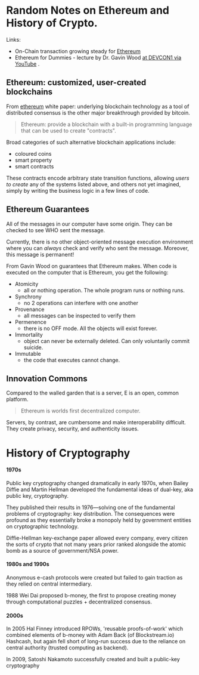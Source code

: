 # Random Notes on Ethereum and History of Crypto. 

Links: 

* On-Chain transaction growing steady for [Ethereum](https://twitter.com/ofnumbers/status/711620882578350080) 
* Ethereum for Dummies - lecture by Dr. Gavin Wood [at DEVCON1 via YouTube][2] .

## Ethereum: customized, user-created blockchains

From [ethereum][1] white paper: underlying blockchain technology as a tool of distributed consensus is the other major breakthrough provided by bitcoin.

> Ethereum: provide a blockchain with a built-in programming language that can be used to create "contracts".

Broad categories of such alternative blockchain applications include: 

* coloured coins
* smart property
* smart contracts

These contracts encode arbitrary state transition functions, allowing *users to create* any of the systems listed above, and others not yet imagined, simply by writing the business logic in a few lines of code.

## Ethereum Guarantees 

All of the messages in our computer have some origin.  They can be checked to see WHO sent the message.

Currently, there is no other object-oriented message execution environment where you can *always* check and verify who sent the message.  Moreover, this message is permanent!

From Gavin Wood on guarantees that Ethereum makes.  When code is executed on the computer that is Ethereum, you get the following:

* Atomicity
	* all or nothing operation.  The whole program runs or nothing runs.
* Synchrony
	* no 2 operations can interfere with one another
* Provenance
	* all messages can be inspected to verify them
* Permenence
	* there is no OFF mode.  All the objects will exist forever.
* Immortality 
	* object can never be externally deleted.  Can only voluntarily commit suicide.
* Immutable 
	* the code that executes cannot change.


## Innovation Commons



Compared to the walled garden that is a server, E is an open, common platform.

> Ethereum is worlds first decentralized computer.   

Servers, by contrast, are cumbersome and make interoperability difficult.  They create privacy, security, and authenticity issues.


# History of Cryptography

#### 1970s

Public key cryptography changed dramatically in early 1970s, when Bailey Diffie and Martin Hellman developed the fundamental ideas of dual-key, aka public key, cryptography. 

They published their results in 1976—solving one of the fundamental problems of cryptography: key distribution.  The consequences were profound as they essentially broke a monopoly held by government entities on cryptographic technology.

Diffie-Hellman key-exchange paper allowed every company, every citizen the sorts of crypto that not many years prior ranked alongside the atomic bomb as a source of government/NSA power.

#### 1980s and 1990s

Anonymous e-cash protocols were created but failed to gain traction as they relied on central intermediary. 

1988 Wei Dai proposed b-money, the first to propose creating money through computational puzzles + decentralized consensus.  

#### 2000s

In 2005 Hal Finney introduced RPOWs, 'reusable proofs-of-work' which combined elements of b-money with Adam Back (of Blockstream.io) Hashcash, but again fell short of long-run success due to the reliance on central authority (trusted computing as backend).

In 2009, Satoshi Nakamoto successfully created and built a public-key cryptography 

[1]: https://github.com/ethereum/wiki/wiki/White-Paper
[2]: https://www.youtube.com/watch?v=U_LK0t_qaPo&list=LL6rYoXJ_3BbPyWx_GQDDRRQ&index=4&ab_channel=Ethereum